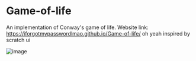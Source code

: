 # Game-of-life
An implementation of Conway's game of life. Website link: <https://iforgotmypasswordlmao.github.io/Game-of-life/> oh yeah inspired by scratch ui

![image](https://github.com/user-attachments/assets/b828d01a-d90b-4655-acc6-d082477a25db)
